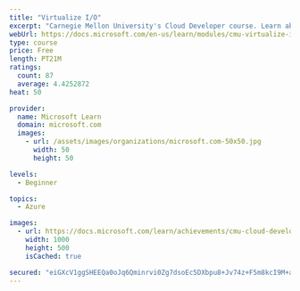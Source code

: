 ```yaml
---
title: "Virtualize I/O"
excerpt: "Carnegie Mellon University's Cloud Developer course. Learn about how computer input/output is virtualized. Covers I/O basics and a case study of virtualizing I/O."
webUrl: https://docs.microsoft.com/en-us/learn/modules/cmu-virtualize-input-output/
type: course
price: Free
length: PT21M
ratings:
  count: 87
  average: 4.4252872
heat: 50

provider:
  name: Microsoft Learn
  domain: microsoft.com
  images:
    - url: /assets/images/organizations/microsoft.com-50x50.jpg
      width: 50
      height: 50

levels:
  - Beginner

topics:
  - Azure

images:
  - url: https://docs.microsoft.com/learn/achievements/cmu-cloud-developer/resource-virtualization-input-output-social.png
    width: 1000
    height: 500
    isCached: true

secured: "eiGXcV1ggSHEEQa0oJq6Qminrvi0Zg7dsoEc5DXbpu8+Jv74z+F5m8kcI9M+aizEqwq1ooPTeJDodD/xaavpZFBmgyOZxemTwp+1AOQEzNT4KrJNnIg0NIP6RfwL+jdARM5XK222ZnBUFZPvWMTK2THRCRqcoMTOlKBhQvy3rd7wL6+5v3LAhOgwM3qrx1ezuWqIizY/AZ2W/t/RQSmUWxGK/olXRfCfEkU1sFRxUPpzs+VCvNpH/orGJL/5IS4gautYnAT+Ih/vC/f3xtKWV0sFvIa0Pz9U0+qLcA7Uqqh1LQTG/q9JpMl3hAmV31WAbn1iSX4lVvnul6wkcV6qqYS+Pyzi2fpa4WjPHCh9FEEAFs/z+KboLJP9L3C/C51h269XB8sfu9w+2M6MuImIExpFGGwMdHExytk+GT6rxyE=;S1gp7auDzlO7RCtTxB1kfA=="
---
```


